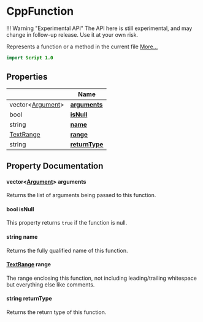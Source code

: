 # CppFunction

!!! Warning "Experimental API"
    The API here is still experimental, and may change in follow-up release. Use it at your own risk.


Represents a function or a method in the current file [More...](#detailed-description)

```qml
import Script 1.0
```

## Properties

| | Name |
|-|-|
|vector<[Argument](../script/argument.md)>|**[arguments](#arguments)**|
|bool|**[isNull](#isNull)**|
|string|**[name](#name)**|
|[TextRange](../script/textrange.md)|**[range](#range)**|
|string|**[returnType](#returnType)**|

## Property Documentation

#### <a name="arguments"></a>vector<[Argument](../script/argument.md)> **arguments**

Returns the list of arguments being passed to this function.

#### <a name="isNull"></a>bool **isNull**

This property returns `true` if the function is null.

#### <a name="name"></a>string **name**

Returns the fully qualified name of this function.

#### <a name="range"></a>[TextRange](../script/textrange.md) **range**

The range enclosing this function, not including leading/trailing
whitespace but everything else like comments.

#### <a name="returnType"></a>string **returnType**

Returns the return type of this function.

